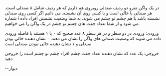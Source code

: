 در یک واگن مترو دو ردیف صندلی روبروی هم داریم که هر ردیف شامل ۸ صندلی است. هر صندلی یا خالی است و یا کسی روی آن نشسته.
می دانیم اگر کسی روی صندلی شماره i نشسته باشد
با هم چشم تو چشم می شوند.
به شما وضعیت نشستن افراد داده می شود و از شما تعداد جفت های چشم تو چشم در یک واگن را می خواهیم.

ورودی:
ورودی در دو سطر و در هر سطر ۸ عدد صحیح که ۰ یا ۱ هستند با فاصله ورودی داده می شوند که وضعیت صندلی های واگن را نشان می دهند. ۰ نشان دهنده خالی بودن صندلی و ۱ نشان دهنده خالی نبودن صندلی است

خروجی:
یک عدد که نشان دهنده تعداد جفت چشم افراد چشم تو چشم است را خروجی دهید




--دیوار